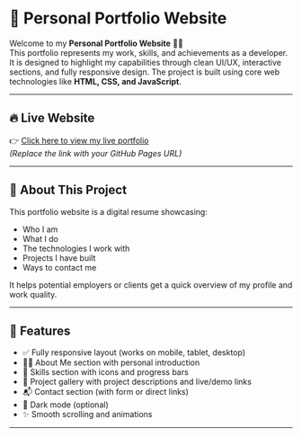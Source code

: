 # 🌟 Personal Portfolio Website

Welcome to my **Personal Portfolio Website** 👨‍💻  
This portfolio represents my work, skills, and achievements as a developer. It is designed to highlight my capabilities through clean UI/UX, interactive sections, and fully responsive design. The project is built using core web technologies like **HTML, CSS, and JavaScript**.

---

## 🔥 Live Website

👉 [Click here to view my live portfolio](https://mayank-portfolio-1.netlify.app/)  
*(Replace the link with your GitHub Pages URL)*

---

## 🧠 About This Project

This portfolio website is a digital resume showcasing:
- Who I am
- What I do
- The technologies I work with
- Projects I have built
- Ways to contact me

It helps potential employers or clients get a quick overview of my profile and work quality.

---

## 🚀 Features

- ✅ Fully responsive layout (works on mobile, tablet, desktop)
- 🧑‍💼 About Me section with personal introduction
- 🧰 Skills section with icons and progress bars
- 📁 Project gallery with project descriptions and live/demo links
- 📬 Contact section (with form or direct links)
- 🌙 Dark mode (optional)
- ✨ Smooth scrolling and animations

---

